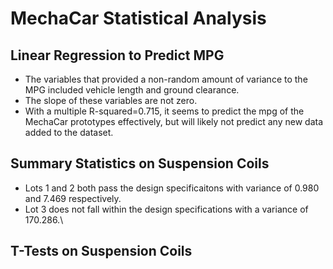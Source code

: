 # MechaCar Statistical Analysis

## Linear Regression to Predict MPG
* The variables that provided a non-random amount of variance to the MPG included vehicle length and ground clearance.
* The slope of these variables are not zero.
* With a multiple R-squared=0.715, it seems to predict the mpg of the MechaCar prototypes effectively, but will likely not predict any new data added to the dataset.

## Summary Statistics on Suspension Coils
* Lots 1 and 2 both pass the design specificaitons with variance  of 0.980 and 7.469 respectively.
* Lot 3 does not fall within the design specifications with a variance of 170.286.\

## T-Tests on Suspension Coils
